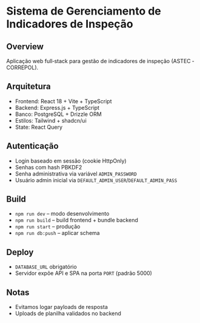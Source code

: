 # Sistema de Gerenciamento de Indicadores de Inspeção

## Overview
Aplicação web full‑stack para gestão de indicadores de inspeção (ASTEC ‑ CORREPOL).

## Arquitetura
- Frontend: React 18 + Vite + TypeScript
- Backend: Express.js + TypeScript
- Banco: PostgreSQL + Drizzle ORM
- Estilos: Tailwind + shadcn/ui
- State: React Query

## Autenticação
- Login baseado em sessão (cookie HttpOnly)
- Senhas com hash PBKDF2
- Senha administrativa via variável `ADMIN_PASSWORD`
- Usuário admin inicial via `DEFAULT_ADMIN_USER`/`DEFAULT_ADMIN_PASS`

## Build
- `npm run dev` – modo desenvolvimento
- `npm run build` – build frontend + bundle backend
- `npm run start` – produção
- `npm run db:push` – aplicar schema

## Deploy
- `DATABASE_URL` obrigatório
- Servidor expõe API e SPA na porta `PORT` (padrão 5000)

## Notas
- Evitamos logar payloads de resposta
- Uploads de planilha validados no backend

